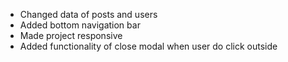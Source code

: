 - Changed data of posts and users
- Added bottom navigation bar
- Made project responsive
- Added functionality of close modal when user do click outside
